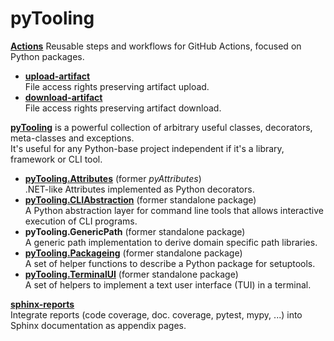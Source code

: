 # pyTooling

[**Actions**](https://github.com/pyTooling/Actions) Reusable steps and workflows for GitHub Actions, focused on Python packages.

* [**upload-artifact**](https://github.com/pyTooling/upload-artifact)  
  File access rights preserving artifact upload.
* [**download-artifact**](https://github.com/pyTooling/download-artifact)  
  File access rights preserving artifact download.

[**pyTooling**](https://github.com/pyTooling/pyTooling) is a powerful collection of arbitrary useful classes, decorators, meta-classes and exceptions.  
It's useful for any Python-base project independent if it's a library, framework or CLI tool.

* [**pyTooling.Attributes**](https://github.com/pyTooling/pyTooling?tab=readme-ov-file#attributes) (former *pyAttributes*)  
  .NET-like Attributes implemented as Python decorators.
* [**pyTooling.CLIAbstraction**](https://github.com/pyTooling/pyTooling?tab=readme-ov-file#cli-abstraction) (former standalone package)  
  A Python abstraction layer for command line tools that allows interactive execution of CLI programs.
* **pyTooling.GenericPath** (former standalone package)  
  A generic path implementation to derive domain specific path libraries.
* [**pyTooling.Packageing**](https://github.com/pyTooling/pyTooling?tab=readme-ov-file#packaging) (former standalone package)  
  A set of helper functions to describe a Python package for setuptools.
* [**pyTooling.TerminalUI**](https://github.com/pyTooling/pyTooling?tab=readme-ov-file#terminal)  (former standalone package)  
  A set of helpers to implement a text user interface (TUI) in a terminal.

[**sphinx-reports**](https://github.com/pyTooling/sphinx-reports)  
Integrate reports (code coverage, doc. coverage, pytest, mypy, ...) into Sphinx documentation as appendix pages.
